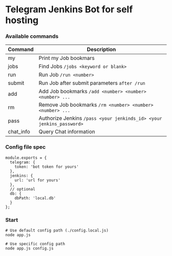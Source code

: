 # Telegram Jenkins Bot for self hosting


### Available commands
|Command|Description|
|-------|-----------|
|my|Print my Job bookmars|
|jobs|Find Jobs `/jobs <keyword or blank>`|
|run|Run Job `/run <number>`|
|submit|Run Job after submit parameters `after /run`|
|add|Add Job bookmarks `/add <number> <number> <number> ...`|
|rm|Remove Job bookmarks `/rm <number> <number> <number> ...`|
|pass|Authorize Jenkins `/pass <your jenkinds_id> <your jenkins_password>`|
|chat_info|Query Chat information|

### Config file spec
```
module.exports = {
  telegram: {
    token: 'bot token for yours'
  },
  jenkins: {
    url: 'url for yours'
  },
  // optional
  db: {
    dbPath: 'local.db'
  }
};
```

### Start
```
# Use default config path (./config.local.js)
node app.js

# Use specific config path
node app.js config.js
```
